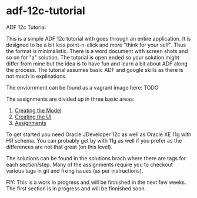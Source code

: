 adf-12c-tutorial
================

ADF 12c Tutorial

This is a simple ADF 12c tutorial with goes through an entire application.
It is designed to be a bit less point-n-click and more "think for your self". Thus the format is minimalistic. There is a word document with screen shots and so on for "a" solution.
The tutorial is open ended so your solution might differ from mine but the idea is to have fun and learn a bit about ADF along the process.
The tutorial assumes basic ADF and google skills as there is not much in explinations.

The enviornment can be found as a vagrant image here: TODO

The assignments are divided up in three basic areas:

1. [Creating the Model](tutorial/01_model.md)
2. [Creating the UI](tutorial/02_ui.md)
3. [Assignments](tutorial/03_assignments.md)

To get started you need Oracle JDeveloper 12c as well as Oracle XE 11g with HR schema.
You can probably get by with 11g as well if you prefer as the differences are not that great (on this level).

The solutions can be found in the solutions brach where there are tags for each section/step.
Many of the assignments require you to checkout various tags in git and fixing issues (as per instructions).

FIY: This is a work in progress and will be finnished in the next few weeks.
The first section is in progress and will be finnished soon.
